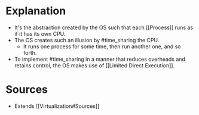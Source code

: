 # Explanation
- It's the abstraction created by the OS such that each [[Process]] runs as if it has its own CPU.
- The OS creates such an illusion by #time_sharing the CPU.
	- It runs one process for some time, then run another one, and so forth.
- To implement #time_sharing in a manner that reduces overheads and retains control, the OS makes use of [[Limited Direct Execution]].

# Sources
- Extends [[Virtualization#Sources]]